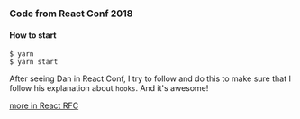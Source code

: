### Code from React Conf 2018

#### How to start

```shell
$ yarn
$ yarn start
```

After seeing Dan in React Conf, I try to follow and do this to make sure that I follow his explanation about `hooks`. And it's awesome!

[more in React RFC](https://github.com/reactjs/rfcs/blob/hooks-rfc/text/0000-react-hooks.md)

